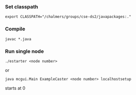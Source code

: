 ### Set classpath ###
```
export CLASSPATH="/chalmers/groups/cse-ds2/javapackages:."
```

### Compile ###
```
javac *.java
```

### Run single node ###
```
./estarter <node number>
```

or
```
java mcgui.Main ExampleCaster <node number> localhostsetup
```

<node number> starts at 0
